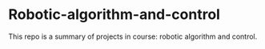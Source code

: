 # Robotic-algorithm-and-control
This repo is a summary of projects in course: robotic algorithm and control.
